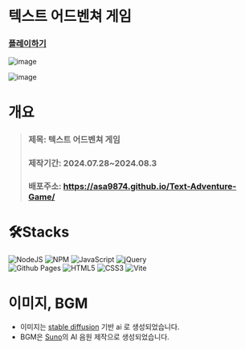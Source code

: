 # 텍스트 어드벤쳐 게임
### [플레이하기](https://asa9874.github.io/Text-Adventure-Game/)


![image](https://github.com/user-attachments/assets/1054e21a-25cb-4994-8e24-35b02639bd04)

![image](https://github.com/user-attachments/assets/8a2f4411-b377-4916-ae5e-b52d04852b83)

# 개요
> ### 제목: 텍스트 어드벤쳐 게임
> ### 제작기간: 2024.07.28~2024.08.3
> ### 배포주소: https://asa9874.github.io/Text-Adventure-Game/



# 🛠️Stacks
![NodeJS](https://img.shields.io/badge/node.js-6DA55F?style=for-the-badge&logo=node.js&logoColor=white)
![NPM](https://img.shields.io/badge/NPM-%23CB3837.svg?style=for-the-badge&logo=npm&logoColor=white)
![JavaScript](https://img.shields.io/badge/javascript-%23323330.svg?style=for-the-badge&logo=javascript&logoColor=%23F7DF1E)
![jQuery](https://img.shields.io/badge/jquery-%230769AD.svg?style=for-the-badge&logo=jquery&logoColor=white)    
![Github Pages](https://img.shields.io/badge/github%20pages-121013?style=for-the-badge&logo=github&logoColor=white)
![HTML5](https://img.shields.io/badge/html5-%23E34F26.svg?style=for-the-badge&logo=html5&logoColor=white)
![CSS3](https://img.shields.io/badge/css3-%231572B6.svg?style=for-the-badge&logo=css3&logoColor=white)
![Vite](https://img.shields.io/badge/vite-%23646CFF.svg?style=for-the-badge&logo=vite&logoColor=white)


# 이미지, BGM
- 이미지는 [stable diffusion](https://ko.wikipedia.org/wiki/%EC%8A%A4%ED%85%8C%EC%9D%B4%EB%B8%94_%EB%94%94%ED%93%A8%EC%A0%84) 기반 ai 로 생성되었습니다.
- BGM은 [Suno](https://suno.com/)의 AI 음원 제작으로 생성되었습니다. 

